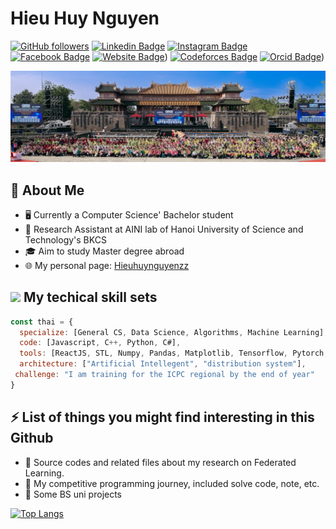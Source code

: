 # Hieu Huy Nguyen

[![GitHub followers](https://img.shields.io/github/followers/HieuHuyNguyenzz?style=social)](https://github.com/HieuHuyNguyenzz)
[![Linkedin Badge](https://img.shields.io/badge/-HieuHuyNguyenzz-yellow?style=flat-square&logo=Linkedin&logoColor=white&link=https://www.linkedin.com/in/sriharikapu/)]()
[![Instagram Badge](https://img.shields.io/badge/-HieuHuyNguyenzz-purple?style=flat-square&logo=Instagram&logoColor=white&link=https://www.instagram.com/HieuHuyNguyenzz/)](https://www.instagram.com/hieeuj_nguyen/)
[![Facebook Badge](https://img.shields.io/badge/-HieuHuyNguyenzz-blue?style=flat-square&logo=Facebook&logoColor=white&link=https://www.facebook.com/HieuHuyNguyenzz)](https://www.facebook.com/GOD1402/)
[![Website Badge](https://img.shields.io/badge/-HieuHuyNguyenzz-darkgreen?style=flat-square&logo=Safari&logoColor=white&link=http://HieuHuyNguyenzz.com)](https://hieuhuynguyenzz.github.io/))
[![Codeforces Badge](https://img.shields.io/badge/-HieuHuyNguyenzz-orange?style=flat-square&logo=Codeforces&logoColor=white&link=http://HieuHuyNguyenzz.com)](https://codeforces.com/profile/Sieucup2024_hieeuj)
[![Orcid Badge](https://img.shields.io/badge/-HieuHuyNguyenzz-orange?style=flat-square&logo=Orcid&logoColor=white&link=http://HieuHuyNguyenzz.com)](https://orcid.org/0009-0005-2102-3791))

![Preview](https://github.com/HieuHuyNguyenzz/HieuHuyNguyenzz/blob/main/background.jpg?raw=true)

## :book: About Me
- 🖥 Currently a Computer Science' Bachelor student 
- 💼 Research Assistant at AINI lab of Hanoi University of Science and Technology's BKCS 
- 🎓 Aim to study Master degree abroad
- 🌐 My personal page: [Hieuhuynguyenzz](https://hieuhuynguyenzz.github.io/)

## <img src="https://media.giphy.com/media/VgCDAzcKvsR6OM0uWg/giphy.gif" width="50"> My techical skill sets
```javascript
const thai = {
  specialize: [General CS, Data Science, Algorithms, Machine Learning],
  code: [Javascript, C++, Python, C#],
  tools: [ReactJS, STL, Numpy, Pandas, Matplotlib, Tensorflow, Pytorch, Flower, DotNet],
  architecture: ["Artificial Intellegent", "distribution system"],
 challenge: "I am training for the ICPC regional by the end of year"
}
```

## ⚡ List of things you might find interesting in this Github
- 💪 Source codes and related files about my research on Federated Learning.
- 💪 My competitive programming journey, included solve code, note, etc.
- 💪 Some BS uni projects

[![Top Langs](https://github-readme-stats.vercel.app/api/top-langs/?username=HieuHuyNguyenzz&layout=donut-vertical&show_icons=true&theme=dark)](https://github.com/anuraghazra/github-readme-stats)

